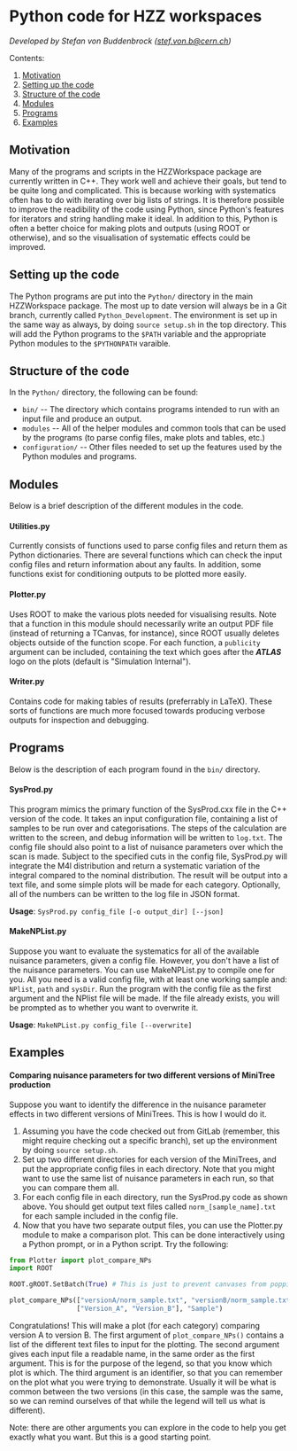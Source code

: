 # Python code for HZZ workspaces

*Developed by Stefan von Buddenbrock (stef.von.b@cern.ch)*

Contents:
1. [Motivation](#motivation)
2. [Setting up the code](#setting-up-the-code)
3. [Structure of the code](#structure-of-the-code)
4. [Modules](#modules)
5. [Programs](#programs)
6. [Examples](#examples)

## Motivation

Many of the programs and scripts in the HZZWorkspace package are currently written in C++.
They work well and achieve their goals, but tend to be quite long and complicated.
This is because working with systematics often has to do with iterating over big lists of strings.
It is therefore possible to improve the readibility of the code using Python, since Python's features for iterators and string handling make it ideal.
In addition to this, Python is often a better choice for making plots and outputs (using ROOT or otherwise), and so the visualisation of systematic effects could be improved.

## Setting up the code

The Python programs are put into the `Python/` directory in the main HZZWorkspace package.
The most up to date version will always be in a Git branch, currently called `Python_Development`.
The environment is set up in the same way as always, by doing `source setup.sh` in the top directory.
This will add the Python programs to the `$PATH` variable and the appropriate Python modules to the `$PYTHONPATH` varaible.

## Structure of the code

In the `Python/` directory, the following can be found:
* `bin/` -- The directory which contains programs intended to run with an input file and produce an output.
* `modules` -- All of the helper modules and common tools that can be used by the programs (to parse config files, make plots and tables, etc.)
* `configuration/` -- Other files needed to set up the features used by the Python modules and programs.

## Modules

Below is a brief description of the different modules in the code.

#### Utilities.py

Currently consists of functions used to parse config files and return them as Python dictionaries.
There are several functions which can check the input config files and return information about any faults.
In addition, some functions exist for conditioning outputs to be plotted more easily.

#### Plotter.py

Uses ROOT to make the various plots needed for visualising results.
Note that a function in this module should necessarily write an output PDF file (instead of returning a TCanvas, for instance), since ROOT usually deletes objects outside of the function scope.
For each function, a `publicity` argument can be included, containing the text which goes after the **_ATLAS_** logo on the plots (default is "Simulation Internal").

#### Writer.py

Contains code for making tables of results (preferrably in LaTeX).
These sorts of functions are much more focused towards producing verbose outputs for inspection and debugging.

## Programs

Below is the description of each program found in the `bin/` directory.

#### SysProd.py

This program mimics the primary function of the SysProd.cxx file in the C++ version of the code.
It takes an input configuration file, containing a list of samples to be run over and categorisations.
The steps of the calculation are written to the screen, and debug information will be written to `log.txt`.
The config file should also point to a list of nuisance parameters over which the scan is made.
Subject to the specified cuts in the config file, SysProd.py will integrate the M4l distribution and return a systematic variation of the integral compared to the nominal distribution.
The result will be output into a text file, and some simple plots will be made for each category.
Optionally, all of the numbers can be written to the log file in JSON format.

**Usage**: `SysProd.py config_file [-o output_dir] [--json]`

#### MakeNPList.py

Suppose you want to evaluate the systematics for all of the available nuisance parameters, given a config file.
However, you don't have a list of the nuisance parameters.
You can use MakeNPList.py to compile one for you.
All you need is a valid config file, with at least one working sample and: `NPlist`, `path` and `sysDir`.
Run the program with the config file as the first argument and the NPlist file will be made.
If the file already exists, you will be prompted as to whether you want to overwrite it.

**Usage**: `MakeNPList.py config_file [--overwrite]`

## Examples

#### Comparing nuisance parameters for two different versions of MiniTree production

Suppose you want to identify the difference in the nuisance parameter effects in two different versions of MiniTrees.
This is how I would do it.

1. Assuming you have the code checked out from GitLab (remember, this might require checking out a specific branch), set up the environment by doing `source setup.sh`.
2. Set up two different directories for each version of the MiniTrees, and put the appropriate config files in each directory. Note that you might want to use the same list of nuisance parameters in each run, so that you can compare them all.
3. For each config file in each directory, run the SysProd.py code as shown above. You should get output text files called `norm_[sample_name].txt` for each sample included in the config file.
4. Now that you have two separate output files, you can use the Plotter.py module to make a comparison plot. This can be done interactively using a Python prompt, or in a Python script. Try the following:

```python
from Plotter import plot_compare_NPs
import ROOT

ROOT.gROOT.SetBatch(True) # This is just to prevent canvases from popping up

plot_compare_NPs(["versionA/norm_sample.txt", "versionB/norm_sample.txt"],
                 ["Version_A", "Version_B"], "Sample")
```

Congratulations! This will make a plot (for each category) comparing version A to version B.
The first argument of `plot_compare_NPs()` contains a list of the different text files to input for the plotting.
The second argument gives each input file a readable name, in the same order as the first argument.
This is for the purpose of the legend, so that you know which plot is which.
The third argument is an identifier, so that you can remember on the plot what you were trying to demonstrate.
Usually it will be what is common between the two versions (in this case, the sample was the same, so we can remind ourselves of that while the legend will tell us what is different).

Note: there are other arguments you can explore in the code to help you get exactly what you want. But this is a good starting point.
